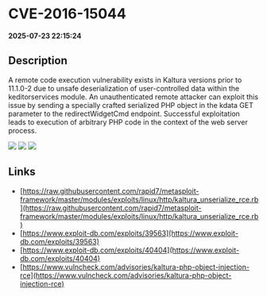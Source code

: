 # CVE-2016-15044

**2025-07-23 22:15:24**

## Description
A remote code execution vulnerability exists in Kaltura versions prior to 11.1.0-2 due to unsafe deserialization of user-controlled data within the keditorservices module. An unauthenticated remote attacker can exploit this issue by sending a specially crafted serialized PHP object in the kdata GET parameter to the redirectWidgetCmd endpoint. Successful exploitation leads to execution of arbitrary PHP code in the context of the web server process.

![](https://img.shields.io/static/v1?label=Score&message=9.3&color=red)
![](https://img.shields.io/static/v1?label=Severity&message=CRITICAL&color=red)
![](https://img.shields.io/static/v1?label=CWE&message=RCE&color=green)

## Links
- [https://raw.githubusercontent.com/rapid7/metasploit-framework/master/modules/exploits/linux/http/kaltura_unserialize_rce.rb](https://raw.githubusercontent.com/rapid7/metasploit-framework/master/modules/exploits/linux/http/kaltura_unserialize_rce.rb)
- [https://www.exploit-db.com/exploits/39563](https://www.exploit-db.com/exploits/39563)
- [https://www.exploit-db.com/exploits/40404](https://www.exploit-db.com/exploits/40404)
- [https://www.vulncheck.com/advisories/kaltura-php-object-injection-rce](https://www.vulncheck.com/advisories/kaltura-php-object-injection-rce)
